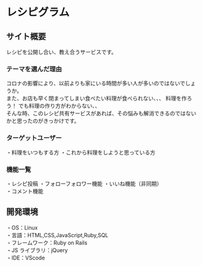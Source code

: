 # レシピグラム  

## サイト概要  
レシピを公開し合い、教え合うサービスです。  

### テーマを選んだ理由  
コロナの影響により、以前よりも家にいる時間が多い人が多いのではないでしょうか。  
また、お店も早く閉まってしまい食べたい料理が食べられない、、、
料理を作ろう！ でも料理の作り方がわからない、、  
そんな時、このレシピ共有サービスがあれば、その悩みも解消できるのではないかと思ったのがきっかけです。  

### ターゲットユーザー  
・料理をいつもする方
・これから料理をしようと思っている方  

### 機能一覧  
・レシピ投稿
・フォローフォロワー機能
・いいね機能（非同期）  
・コメント機能  

## 開発環境  
・OS：Linux  
・言語：HTML,CSS,JavaScript,Ruby,SQL  
・フレームワーク：Ruby on Rails  
・JS ライブラリ：jQuery  
・IDE：VScode  

